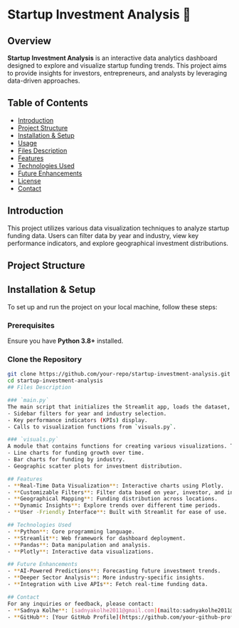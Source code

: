 # Startup Investment Analysis 🚀

## Overview
**Startup Investment Analysis** is an interactive data analytics dashboard designed to explore and visualize startup funding trends. This project aims to provide insights for investors, entrepreneurs, and analysts by leveraging data-driven approaches.

## Table of Contents
- [Introduction](#introduction)
- [Project Structure](#project-structure)
- [Installation & Setup](#installation--setup)
- [Usage](#usage)
- [Files Description](#files-description)
- [Features](#features)
- [Technologies Used](#technologies-used)
- [Future Enhancements](#future-enhancements)
- [License](#license)
- [Contact](#contact)

## Introduction
This project utilizes various data visualization techniques to analyze startup funding data. Users can filter data by year and industry, view key performance indicators, and explore geographical investment distributions.

## Project Structure

## Installation & Setup
To set up and run the project on your local machine, follow these steps:

### Prerequisites
Ensure you have **Python 3.8+** installed.

### Clone the Repository
```bash
git clone https://github.com/your-repo/startup-investment-analysis.git
cd startup-investment-analysis
## Files Description

### `main.py`
The main script that initializes the Streamlit app, loads the dataset, and sets up the user interface. It includes:
- Sidebar filters for year and industry selection.
- Key performance indicators (KPIs) display.
- Calls to visualization functions from `visuals.py`.

### `visuals.py`
A module that contains functions for creating various visualizations. This includes:
- Line charts for funding growth over time.
- Bar charts for funding by industry.
- Geographic scatter plots for investment distribution.

## Features
- **Real-Time Data Visualization**: Interactive charts using Plotly.
- **Customizable Filters**: Filter data based on year, investor, and industry.
- **Geographical Mapping**: Funding distribution across locations.
- **Dynamic Insights**: Explore trends over different time periods.
- **User -Friendly Interface**: Built with Streamlit for ease of use.

## Technologies Used
- **Python**: Core programming language.
- **Streamlit**: Web framework for dashboard deployment.
- **Pandas**: Data manipulation and analysis.
- **Plotly**: Interactive data visualizations.

## Future Enhancements
- **AI-Powered Predictions**: Forecasting future investment trends.
- **Deeper Sector Analysis**: More industry-specific insights.
- **Integration with Live APIs**: Fetch real-time funding data.

## Contact
For any inquiries or feedback, please contact:
- **Sadnya Kolhe**: [sadnyakolhe2011@gmail.com](mailto:sadnyakolhe2011@gmail.com)
- **GitHub**: [Your GitHub Profile](https://github.com/your-github-profile)